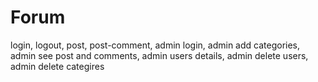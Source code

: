 # Forum
login, 
logout,
post, 
post-comment,
admin login,
admin add categories,
admin see post and comments,
admin users details, 
admin delete users,
admin delete categires
